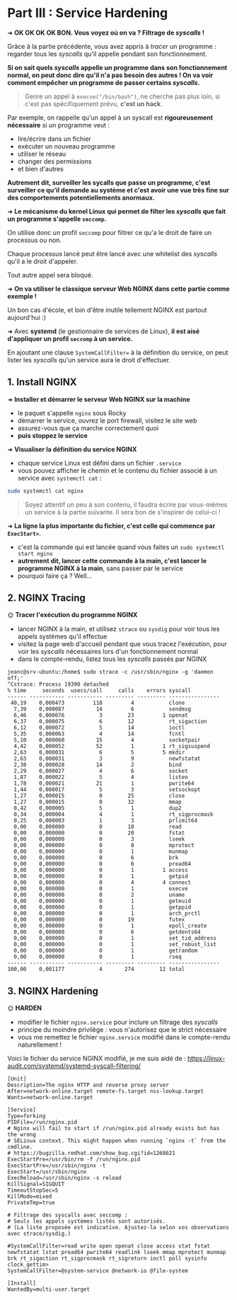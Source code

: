 
# Part III : Service Hardening

➜ **OK OK OK OK BON. Vous voyez où on va ? Filtrage de *syscalls* !**

Grâce à la partie précédente, vous avez appris à *tracer* un programme : regarder tous les *syscalls* qu'il appelle pendant son fonctionnement.

**Si on sait quels *syscalls* appelle un programme dans son fonctionnement normal, on peut donc dire qu'il n'a pas besoin des autres ! On va voir comment empêcher un programme de passer certains *syscalls*.**

> Genre un appel à `execve("/bin/bash")`, ne cherche pas plus loin, si c'est pas spécifiquement prévu, **c'est un hack**.

Par exemple, on rappelle qu'un appel à un syscall est **rigoureusement nécessaire** si un programme veut :

- lire/écrire dans un fichier
- exécuter un nouveau programme
- utiliser le réseau
- changer des permissions
- et bien d'autres

**Autrement dit, surveiller les sycalls que passe un programme, c'est surveiller ce qu'il demande au système et c'est avoir une vue très fine sur des comportements potentiellements anormaux.**

➜ **Le mécanisme du kernel Linux qui permet de filter les *syscalls*  que fait un programme s'appelle `seccomp`.**

On utilise donc un profil `seccomp` pour filtrer ce qu'a le droit de faire un processus ou non.

Chaque processus lancé peut être lancé avec une whitelist des *syscalls* qu'il a le droit d'appeler.

Tout autre appel sera bloqué.

➜ **On va utiliser le classique serveur Web NGINX dans cette partie comme exemple !**

Un bon cas d'école, et loin d'être inutile tellement NGINX est partout aujourd'hui :)

➜ Avec **systemd** (le gestionnaire de services de Linux), **il est aisé d'appliquer un profil `seccomp` à un service.**

En ajoutant une clause `SystemCallFilter=` à la définition du service, on peut lister les *syscalls* qu'un service aura le droit d'effectuer.


## 1. Install NGINX

➜ **Installer et démarrer le serveur Web NGINX sur la machine**

- le paquet s'appelle `nginx` sous Rocky
- démarrer le service, ouvrez le port firewall, visitez le site web
- assurez-vous que ça marche correctement quoi
- **puis stoppez le service**

➜ **Visualiser la définition du service NGINX**

- chaque service Linux est défini dans un fichier `.service`
- vous pouvez afficher le chemin et le contenu du fichier associé à un service avec `systemctl cat` :

```bash
sudo systemctl cat nginx
```

> Soyez attentif un peu à son contenu, il faudra écrire par vous-mêmes un service à la partie suivante. Il sera bon de s'inspirer de celui-ci !

➜ **La ligne la plus importante du fichier, c'est celle qui commence par `ExecStart=`**.

- c'est la commande qui est lancée quand vous faites un `sudo systemctl start nginx`
- **autrement dit, lancer cette commande à la main, c'est lancer le programme NGINX à la main**, sans passer par le service
- pourquoi faire ça ? Well...

## 2. NGINX Tracing

🌞 **Tracer l'exécution du programme NGINX**

- lancer NGINX à la main, et utilisez `strace` ou `sysdig` pour voir tous les appels systèmes qu'il effectue
- visitez la page web d'accueil pendant que vous tracez l'exécution, pour voir les *syscalls*  nécessaires lors d'un fonctionnement normal
- dans le compte-rendu, listez tous les *syscalls*  passés par NGINX
```console
jeanc@srv-ubuntu:/home$ sudo strace -c /usr/sbin/nginx -g 'daemon off;'
^Cstrace: Process 19390 detached
% time     seconds  usecs/call     calls    errors syscall
------ ----------- ----------- --------- --------- ----------------
 40,19    0,000473         118         4           clone
  7,39    0,000087          14         6           sendmsg
  6,46    0,000076           3        23         1 openat
  6,37    0,000075           6        12           rt_sigaction
  6,12    0,000072           5        14           ioctl
  5,35    0,000063           4        14           fcntl
  5,10    0,000060          15         4           socketpair
  4,42    0,000052          52         1         1 rt_sigsuspend
  2,63    0,000031           6         5         5 mkdir
  2,63    0,000031           3         9           newfstatat
  2,38    0,000028          14         2           bind
  2,29    0,000027           4         6           socket
  1,87    0,000022           5         4           listen
  1,78    0,000021          21         1           pwrite64
  1,44    0,000017           5         3           setsockopt
  1,27    0,000015           0        25           close
  1,27    0,000015           0        32           mmap
  0,42    0,000005           5         1           dup2
  0,34    0,000004           4         1           rt_sigprocmask
  0,25    0,000003           1         3           prlimit64
  0,00    0,000000           0        18           read
  0,00    0,000000           0        20           fstat
  0,00    0,000000           0         3           lseek
  0,00    0,000000           0         8           mprotect
  0,00    0,000000           0         1           munmap
  0,00    0,000000           0         6           brk
  0,00    0,000000           0         6           pread64
  0,00    0,000000           0         1         1 access
  0,00    0,000000           0         1           getpid
  0,00    0,000000           0         4         4 connect
  0,00    0,000000           0         1           execve
  0,00    0,000000           0         2           uname
  0,00    0,000000           0         1           geteuid
  0,00    0,000000           0         1           getppid
  0,00    0,000000           0         1           arch_prctl
  0,00    0,000000           0        19           futex
  0,00    0,000000           0         1           epoll_create
  0,00    0,000000           0         6           getdents64
  0,00    0,000000           0         1           set_tid_address
  0,00    0,000000           0         1           set_robust_list
  0,00    0,000000           0         1           getrandom
  0,00    0,000000           0         1           rseq
------ ----------- ----------- --------- --------- ----------------
100,00    0,001177           4       274        12 total
```
## 3. NGINX Hardening

🌞 **HARDEN**

- modifier le fichier `nginx.service` pour inclure un filtrage des *syscalls*
- principe du moindre privilège : vous n'autorisez que le strict nécessaire
- vous me remettez le fichier `nginx.service` modifié dans le compte-rendu naturellement !

Voici le fichier du service NGINX modifié, je me suis aidé de : https://linux-audit.com/systemd/systemd-syscall-filtering/
```console
[Unit]
Description=The nginx HTTP and reverse proxy server
After=network-online.target remote-fs.target nss-lookup.target
Wants=network-online.target

[Service]
Type=forking
PIDFile=/run/nginx.pid
# Nginx will fail to start if /run/nginx.pid already exists but has the wrong
# SELinux context. This might happen when running `nginx -t` from the cmdline.
# https://bugzilla.redhat.com/show_bug.cgi?id=1268621
ExecStartPre=/usr/bin/rm -f /run/nginx.pid
ExecStartPre=/usr/sbin/nginx -t
ExecStart=/usr/sbin/nginx
ExecReload=/usr/sbin/nginx -s reload
KillSignal=SIGQUIT
TimeoutStopSec=5
KillMode=mixed
PrivateTmp=true

# Filtrage des syscalls avec seccomp :
# Seuls les appels systèmes listés sont autorisés.
# (La liste proposée est indicative. Ajustez-la selon vos observations avec strace/sysdig.)

#SystemCallFilter=read write open openat close access stat fstat newfstatat lstat pread64 pwrite64 readlink lseek mmap mprotect munmap brk rt_sigaction rt_sigprocmask rt_sigreturn ioctl poll sysinfo clock_gettim>
SystemCallFilter=@system-service @network-io @file-system

[Install]
WantedBy=multi-user.target

```

